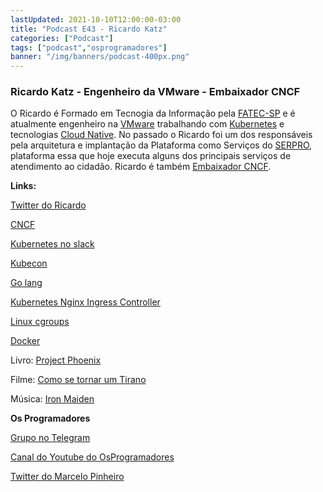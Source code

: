 ```yaml
---
lastUpdated: 2021-10-10T12:00:00-03:00
title: "Podcast E43 - Ricardo Katz"
categories: ["Podcast"]
tags: ["podcast","osprogramadores"]
banner: "/img/banners/podcast-400px.png"
---
```


### Ricardo Katz - Engenheiro da VMware - Embaixador CNCF

O Ricardo é Formado em Tecnogia da Informação pela [FATEC-SP](http://www.fatecsp.br/) e é atualmente engenheiro na [VMware](https://www.vmware.com/) trabalhando com [Kubernetes](https://kubernetes.io/) e tecnologias [Cloud Native](https://www.cncf.io/). No passado o Ricardo foi um dos responsáveis pela arquitetura  e implantação da Plataforma como Serviços do [SERPRO](https://www.serpro.gov.br/), plataforma essa que hoje executa alguns dos principais serviços de atendimento ao cidadão. Ricardo é também [Embaixador CNCF](https://www.cncf.io/people/ambassadors/).


<SpotifyEmbed episode="0AXo9W01xmG1Vk6iiMfJjH"></SpotifyEmbed>


**Links:**

[Twitter do Ricardo](https://twitter.com/rpkatz)

[CNCF](https://www.cncf.io/)

[Kubernetes no slack](https://slack.k8s.io/)

[Kubecon](https://events.linuxfoundation.org/kubecon-cloudnativecon-north-america/)

[Go lang](https://golang.org/)

[Kubernetes Nginx Ingress Controller](https://kubernetes.github.io/ingress-nginx/)

[Linux cgroups](https://en.wikipedia.org/wiki/Cgroups)

[Docker](https://www.docker.com/)

Livro: [Project Phoenix](https://itrevolution.com/the-phoenix-project/)

Filme: [Como se tornar um Tirano](https://www.netflix.com/br/title/80989772)

Música: [Iron Maiden](https://www.ironmaiden.com/)


**Os Programadores**

[Grupo no Telegram](https://t.me/osprogramadores)

[Canal do Youtube do OsProgramadores](https://www.youtube.com/channel/UCt_YNYGl6K5yNXlXEQDdwWg?view_as=subscriber)

[Twitter do Marcelo Pinheiro](https://twitter.com/mpinheir)
